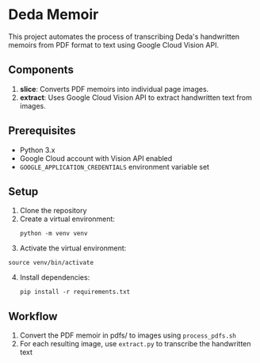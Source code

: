 # Deda Memoir

This project automates the process of transcribing Deda's handwritten memoirs from PDF format to text using Google Cloud Vision API.

## Components

1. **slice**: Converts PDF memoirs into individual page images.
2. **extract**: Uses Google Cloud Vision API to extract handwritten text from images.

## Prerequisites

- Python 3.x
- Google Cloud account with Vision API enabled
- `GOOGLE_APPLICATION_CREDENTIALS` environment variable set

## Setup

1. Clone the repository
2. Create a virtual environment:
   ```
   python -m venv venv
   ```
3. Activate the virtual environment:

  `source venv/bin/activate`

4. Install dependencies:
   ```
   pip install -r requirements.txt
   ```

## Workflow

1. Convert the PDF memoir in pdfs/ to images using `process_pdfs.sh`
2. For each resulting image, use `extract.py` to transcribe the handwritten text


